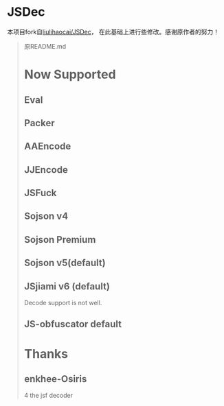 # JSDec

本项目fork自[liulihaocai/JSDec](https://github.com/liulihaocai/JSDec)， 在此基础上进行些修改。感谢原作者的努力！



> 原README.md
>
> # Now Supported
>
> ## Eval
>
> ## Packer
>
> ## AAEncode
>
> ## JJEncode
>
> ## JSFuck
>
> ## Sojson v4
>
> ## Sojson Premium
>
> ## Sojson v5(default)
>
> ## JSjiami v6 (default)
>
> Decode support is not well.
>
> ## JS-obfuscator default
>
> # Thanks
>
> ## enkhee-Osiris
>
> 4 the jsf decoder

